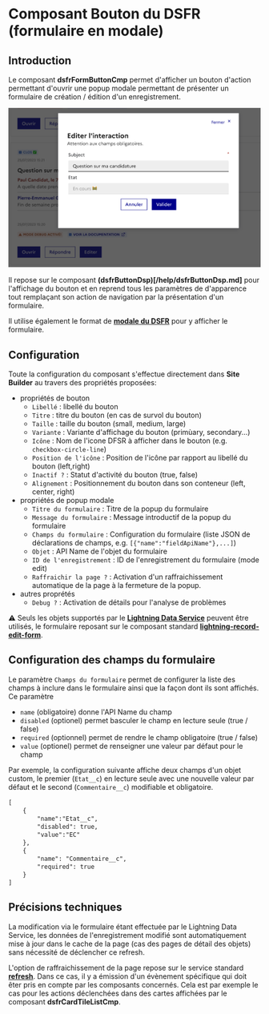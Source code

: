 # Composant Bouton du **DSFR** (formulaire en modale)

## Introduction

Le composant **dsfrFormButtonCmp** permet d'afficher un bouton d'action permettant d'ouvrir une popup modale permettant de présenter un formulaire de création / édition d'un enregistrement.

![Form Popup Action](/media/dsfrFormButtonCmp.png) 

Il repose sur le composant **(dsfrButtonDsp)[/help/dsfrButtonDsp.md]** pour l'affichage du bouton et en reprend tous les paramètres de d'apparence tout remplaçant son action de navigation par la présentation d'un formulaire. 

Il utilise également le format de **[modale du DSFR](https://www.systeme-de-design.gouv.fr/elements-d-interface/composants/modale)** pour y afficher le formulaire.


## Configuration

Toute la configuration du composant s'effectue directement dans **Site Builder** au travers des propriétés proposées:
* propriétés de bouton
    * `Libellé` : libellé du bouton
    * `Titre` : titre du bouton (en cas de survol du bouton)
    * `Taille` : taille du bouton (small, medium, large)
    * `Variante` : Variante d'affichage du bouton (primùary, secondary...)
    * `Icône` : Nom de l'icone DFSR à afficher dans le bouton (e.g. `checkbox-circle-line`)
    * `Position de l'icône` : Position de l'icône par rapport au libellé du bouton (left,right)
    * `Inactif ?` : Statut d'activité du bouton (true, false)
    * `Alignement` : Positionnement du bouton dans son conteneur (left, center, right)
* propriétés de popup modale
    * `Titre du formulaire` : Titre de la popup du formulaire
    * `Message du formulaire` : Message introductif de la popup du formulaire
    * `Champs du formulaire` : Configuration du formulaire (liste JSON de déclarations de champs, e.g. `[{"name":"fieldApiName"},...]`)
    * `Objet` : API Name de l'objet du formulaire
    * `ID de l'enregistrement` : ID de l'enregistrement du formulaire (mode edit)
    * `Raffraichir la page ?` : Activation d'un raffraichissement automatique de la page à la fermeture de la popup.
* autres proprétés
    * `Debug ?` : Activation de détails pour l'analyse de problèmes

⚠️ Seuls les objets supportés par le **[Lightning Data Service](https://developer.salesforce.com/docs/atlas.en-us.lightning.meta/lightning/data_service_considerations.htm)** peuvent être utilisés, le formulaire reposant sur le composant standard **[lightning-record-edit-form](https://developer.salesforce.com/docs/component-library/bundle/lightning-record-edit-form)**.


## Configuration des champs du formulaire

Le paramètre `Champs du formulaire` permet de configurer la liste des champs à inclure dans le formulaire ainsi que la façon dont ils sont affichés. Ce paramètre 
* `name` (obligatoire) donne l'API Name du champ
* `disabled` (optionel) permet basculer le champ en lecture seule (true / false)
* `required` (optionnel) permet de rendre le champ obligatoire (true / false)
* `value` (optionel) permet de renseigner une valeur par défaut pour le champ

Par exemple, la configuration suivante affiche deux champs d'un objet custom, le premier (`Etat__c`) en lecture seule avec une nouvelle valeur par défaut et le second (`Commentaire__c`) modifiable et obligatoire.
```
[
    {
        "name":"Etat__c",
        "disabled": true,
        "value":"EC"
    },
    {
        "name": "Commentaire__c",
        "required": true
    }
]
```

## Précisions techniques

La modification via le formulaire étant effectuée par le Lightning Data Service, les données de l'enregistrement modifié sont automatiquement mise à jour dans le cache de la page (cas des pages de détail des objets) sans nécessité de déclencher ce refresh.

L'option de raffraichissement de la page repose sur le service standard **[refresh](https://developer.salesforce.com/docs/component-library/documentation/en/lwc/lwc.reference_lightning_refreshview)**. Dans ce cas, il y a émission d'un évènement spécifique qui doit êter pris en compte par les composants concernés. Cela est par exemple le cas pour les actions déclenchées dans des cartes affichées par le composant **dsfrCardTileListCmp**.
